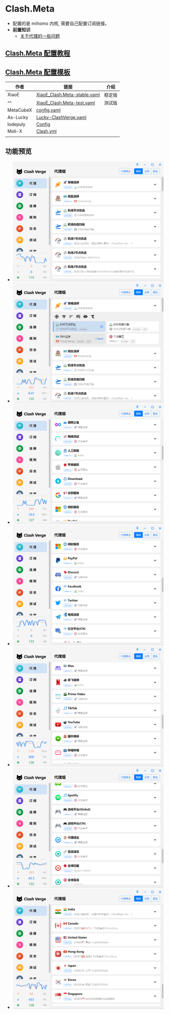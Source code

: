 # Clash.Meta
- 配置的是 mihomo 内核, 需要自己配置订阅链接。
- **前置知识**
  - [关于代理的一些问题](https://blog.revincx.icu/posts/proxy-summary/)

## [Clash.Meta 配置教程](https://github.com/LaolunsiG/XiaoE_PCR/tree/main/Config_File/Clash.Meta/Clash.Meta%20%E9%85%8D%E7%BD%AE%E6%95%99%E7%A8%8B)

## [Clash.Meta 配置模板](https://github.com/LaolunsiG/PCR/tree/main/Config_File/Clash.Meta/Config)

| 作者        | 链接                                                                                                                                                               | 介绍  |
| --------- | ---------------------------------------------------------------------------------------------------------------------------------------------------------------- | --- |
| XiaoE     | [XiaoE_Clash.Meta-stable.yaml](https://raw.githubusercontent.com/LaolunsiG/XiaoE_PCR/refs/heads/main/Config_File/Clash.Meta/Config/XiaoE_Clash.Meta-stable.yaml) | 稳定版 |
| ^^        | [XiaoE_Clash.Meta-test.yaml](https://raw.githubusercontent.com/LaolunsiG/XiaoE_PCR/refs/heads/main/Config_File/Clash.Meta/Config/XiaoE_Clash.Meta-test.yaml)     | 测试版 |
| MetaCubeX | [config.yaml](https://github.com/MetaCubeX/mihomo/blob/Meta/docs/config.yaml)                                                                                    |     |
| As-Lucky  | [Lucky-ClashVerge.yaml](https://raw.githubusercontent.com/As-Lucky/Lucky/main/Lucky-ClashVerge.yaml)                                                             |     |
| lodepuly  | [Config](https://gitlab.com/lodepuly/vpn_tool/-/tree/master/Tool/Clash/Config)                                                                                   |     |
| Moli-X    | [Clash.yml](https://github.com/Moli-X/Resources/raw/main/Clash/Clash.yml)                                                                                        |     |
|           |                                                                                                                                                                  |     |

## 功能预览
- ![1](https://github.com/LaolunsiG/PCR/blob/main/Config_File/Clash.Meta/Pictures/1.png?raw=true)
- ![2](https://github.com/LaolunsiG/PCR/blob/main/Config_File/Clash.Meta/Pictures/2.png?raw=true)
- ![3](https://github.com/LaolunsiG/PCR/blob/main/Config_File/Clash.Meta/Pictures/3.png?raw=true)
- ![4](https://github.com/LaolunsiG/PCR/blob/main/Config_File/Clash.Meta/Pictures/4.png?raw=true)
- ![5](https://github.com/LaolunsiG/PCR/blob/main/Config_File/Clash.Meta/Pictures/5.png?raw=true)
- ![6](https://github.com/LaolunsiG/PCR/blob/main/Config_File/Clash.Meta/Pictures/6.png?raw=true)
- ![7](https://github.com/LaolunsiG/PCR/blob/main/Config_File/Clash.Meta/Pictures/7.png?raw=true)




